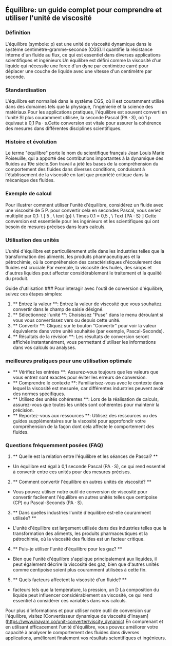 ## Équilibre: un guide complet pour comprendre et utiliser l'unité de viscosité

### Définition
L'équilibre (symbole: p) est une unité de viscosité dynamique dans le système centimètre-gramme-seconde (CGS).Il quantifie la résistance interne d'un fluide au flux, ce qui est essentiel dans diverses applications scientifiques et ingénieurs.Un équilibre est défini comme la viscosité d'un liquide qui nécessite une force d'un dyne par centimètre carré pour déplacer une couche de liquide avec une vitesse d'un centimètre par seconde.

### Standardisation
L'équilibre est normalisé dans le système CGS, où il est couramment utilisé dans des domaines tels que la physique, l'ingénierie et la science des matériaux.Pour les applications pratiques, l'équilibre est souvent converti en l'unité SI plus couramment utilisée, la seconde Pascal (PA · S), où 1 p équivaut à 0,1 Pa · s.Cette conversion est vitale pour assurer la cohérence des mesures dans différentes disciplines scientifiques.

### Histoire et évolution
Le terme "équilibre" porte le nom du scientifique français Jean Louis Marie Poiseuille, qui a apporté des contributions importantes à la dynamique des fluides au 19e siècle.Son travail a jeté les bases de la compréhension du comportement des fluides dans diverses conditions, conduisant à l'établissement de la viscosité en tant que propriété critique dans la mécanique des fluides.

### Exemple de calcul
Pour illustrer comment utiliser l'unité d'équilibre, considérez un fluide avec une viscosité de 5 P. pour convertir cela en secondes Pascal, vous seriez multiplié par 0,1:
\ [
5 \, \ text {p} \ Times 0.1 = 0,5 \, \ Text {PA · S}
\]
Cette conversion est essentielle pour les ingénieurs et les scientifiques qui ont besoin de mesures précises dans leurs calculs.

### Utilisation des unités
L'unité d'équilibre est particulièrement utile dans les industries telles que la transformation des aliments, les produits pharmaceutiques et la pétrochimie, où la compréhension des caractéristiques d'écoulement des fluides est cruciale.Par exemple, la viscosité des huiles, des sirops et d'autres liquides peut affecter considérablement le traitement et la qualité du produit.

Guide d'utilisation ###
Pour interagir avec l'outil de conversion d'équilibre, suivez ces étapes simples:
1. ** Entrez la valeur **: Entrez la valeur de viscosité que vous souhaitez convertir dans le champ de saisie désigné.
2. ** Sélectionnez l'unité **: Choisissez "Puse" dans le menu déroulant si vous vous convertissez vers ou depuis cette unité.
3. ** Convertir **: Cliquez sur le bouton "Convertir" pour voir la valeur équivalente dans votre unité souhaitée (par exemple, Pascal-Seconds).
4. ** Résultats de la révision **: Les résultats de conversion seront affichés instantanément, vous permettant d'utiliser les informations dans vos calculs ou analyses.

### meilleures pratiques pour une utilisation optimale
- ** Vérifiez les entrées **: Assurez-vous toujours que les valeurs que vous entrez sont exactes pour éviter les erreurs de conversion.
- ** Comprendre le contexte **: Familiarisez-vous avec le contexte dans lequel la viscosité est mesurée, car différentes industries peuvent avoir des normes spécifiques.
- ** Utilisez des unités cohérentes **: Lors de la réalisation de calculs, assurez-vous que toutes les unités sont cohérentes pour maintenir la précision.
- ** Reportez-vous aux ressources **: Utilisez des ressources ou des guides supplémentaires sur la viscosité pour approfondir votre compréhension de la façon dont cela affecte le comportement des fluides.

### Questions fréquemment posées (FAQ)

1. ** Quelle est la relation entre l'équilibre et les séances de Pascal? **
- Un équilibre est égal à 0,1 seconde Pascal (PA · S), ce qui rend essentiel à convertir entre ces unités pour des mesures précises.

2. ** Comment convertir l'équilibre en autres unités de viscosité? **
- Vous pouvez utiliser notre outil de conversion de viscosité pour convertir facilement l'équilibre en autres unités telles que centipoise (CP) ou Pascal-Seconds (PA · S).

3. ** Dans quelles industries l'unité d'équilibre est-elle couramment utilisée? **
- L'unité d'équilibre est largement utilisée dans des industries telles que la transformation des aliments, les produits pharmaceutiques et la pétrochimie, où la viscosité des fluides est un facteur critique.

4. ** Puis-je utiliser l'unité d'équilibre pour les gaz? **
- Bien que l'unité d'équilibre s'applique principalement aux liquides, il peut également décrire la viscosité des gaz, bien que d'autres unités comme centipoise soient plus couramment utilisées à cette fin.

5. ** Quels facteurs affectent la viscosité d'un fluide? **
- facteurs tels que la température, la pression, un D La composition du liquide peut influencer considérablement sa viscosité, ce qui rend essentiel à considérer ces variables dans vos calculs.

Pour plus d'informations et pour utiliser notre outil de conversion sur l'équilibre, visitez [Convertisseur dynamique de viscosité d'Inayam] (https://www.inayam.co/unit-converter/viscity_dynamic).En comprenant et en utilisant efficacement l'unité d'équilibre, vous pouvez améliorer votre capacité à analyser le comportement des fluides dans diverses applications, améliorant finalement vos résultats scientifiques et ingénieurs.